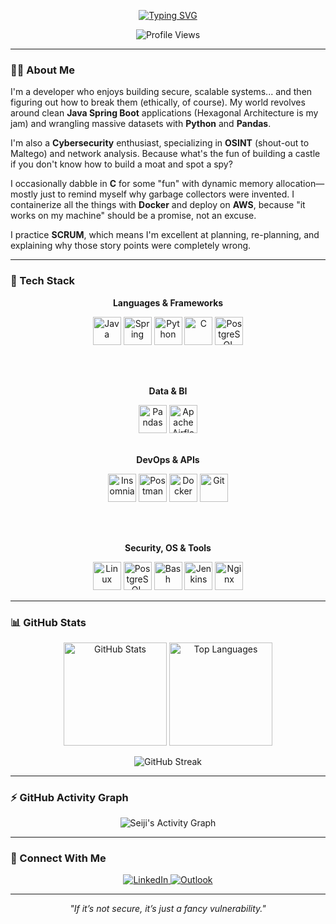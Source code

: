 <p align="center">
  <a href="https://git.io/typing-svg">
    <img src="https://readme-typing-svg.herokuapp.com?font=JetBrains+Mono&size=30&pause=1000&color=00D1B2&center=true&vCenter=true&width=700&lines=Hi%2C+I'm+Seiji+%F0%9F%91%8B;Building+secure+systems...;...and+then+figuring+out+how+to+break+them+(ethically)." alt="Typing SVG">
  </a>
</p>

<p align="center">
  <img src="https://komarev.com/ghpvc/?username=SeijiHoshino1&label=Profile%20Views&color=blueviolet&style=flat-square" alt="Profile Views" />
</p>

---

### 👨‍💻 About Me

 I'm a developer who enjoys building secure, scalable systems... and then figuring out how to break them (ethically, of course). My world revolves around clean <strong>Java Spring Boot</strong> applications (Hexagonal Architecture is my jam) and wrangling massive datasets with <strong>Python</strong> and <strong>Pandas</strong>.
 
I'm also a <strong>Cybersecurity</strong> enthusiast, specializing in <strong>OSINT</strong> (shout-out to Maltego) and network analysis. Because what's the fun of building a castle if you don't know how to build a moat and spot a spy?

I occasionally dabble in <strong>C</strong> for some "fun" with dynamic memory allocation—mostly just to remind myself why garbage collectors were invented. I containerize all the things with <strong>Docker</strong> and deploy on <strong>AWS</strong>, because "it works on my machine" should be a promise, not an excuse.

I practice <strong>SCRUM</strong>, which means I'm excellent at planning, re-planning, and explaining why those story points were completely wrong.

---

### 🧠 Tech Stack

<div align="center">

**Languages & Frameworks**

<p align="center">
  <img src="https://cdn.jsdelivr.net/gh/devicons/devicon/icons/java/java-original.svg" width="45" height="45" alt="Java" />
  <img src="https://cdn.jsdelivr.net/gh/devicons/devicon/icons/spring/spring-original.svg" width="45" height="45" alt="Spring" />
  <img src="https://cdn.jsdelivr.net/gh/devicons/devicon/icons/python/python-original.svg" width="45" height="45" alt="Python" />
  <img src="https://cdn.jsdelivr.net/gh/devicons/devicon/icons/c/c-original.svg" width="45" height="45" alt="C" />
  <img src="https://cdn.jsdelivr.net/gh/devicons/devicon/icons/postgresql/postgresql-original.svg" width="45" height="45" alt="PostgreSQL" />
</p>

<br><br>

**Data & BI**

<img src="https://cdn.jsdelivr.net/gh/devicons/devicon/icons/pandas/pandas-original.svg" width="45" height="45" alt="Pandas" />
<img src="https://cdn.jsdelivr.net/gh/devicons/devicon@latest/icons/apacheairflow/apacheairflow-original.svg" width="45" height="45" alt="Apache Airflow" />
<br><br>

**DevOps & APIs**
<p align="center">
  <img src="https://cdn.jsdelivr.net/gh/devicons/devicon/icons/insomnia/insomnia-original.svg" width="45" height="45" alt="Insomnia" />
  <img src="https://cdn.jsdelivr.net/gh/devicons/devicon/icons/postman/postman-original.svg" width="45" height="45" alt="Postman" />
  <img src="https://cdn.jsdelivr.net/gh/devicons/devicon/icons/docker/docker-original.svg" width="45" height="45" alt="Docker" />
  <img src="https://cdn.jsdelivr.net/gh/devicons/devicon/icons/git/git-original.svg" width="45" height="45" alt="Git" />
</p>

<br><br>

**Security, OS & Tools**

<p align="center">
  <img src="https://cdn.jsdelivr.net/gh/devicons/devicon/icons/linux/linux-original.svg" width="45" height="45" alt="Linux" />
  <img src="https://cdn.jsdelivr.net/gh/devicons/devicon/icons/postgresql/postgresql-original.svg" width="45" height="45" alt="PostgreSQL" />
  <img src="https://cdn.jsdelivr.net/gh/devicons/devicon/icons/bash/bash-original.svg" width="45" height="45" alt="Bash" />
  <img src="https://cdn.jsdelivr.net/gh/devicons/devicon/icons/jenkins/jenkins-original.svg" width="45" height="45" alt="Jenkins" />
  <img src="https://cdn.jsdelivr.net/gh/devicons/devicon/icons/nginx/nginx-original.svg" width="45" height="45" alt="Nginx" />
</p>

</div>

---

### 📊 GitHub Stats

<p align="center">
  <img 
    src="https://github-readme-stats.vercel.app/api?username=SeijiHoshino1&show_icons=true&theme=dracula&include_all_commits=true&count_private=true" 
    alt="GitHub Stats"
    height="165"
  />
  <img 
    src="https://github-readme-stats.vercel.app/api/top-langs/?username=SeijiHoshino1&layout=compact&theme=dracula"
    alt="Top Languages"
    height="165"
  />
</p>

<p align="center">
  <img 
    src="https://github-readme-streak-stats.herokuapp.com/?user=SeijiHoshino1&theme=dark&hide_border=false&background=000000&stroke=00D1B2&ring=00D1B2&fire=00D1B2&currStreakLabel=00D1B2&sideNums=FFFFFF" 
    alt="GitHub Streak"
  />
</p>

---

### ⚡ GitHub Activity Graph

<p align="center">
  <img 
    src="https://github-readme-activity-graph.vercel.app/graph?username=SeijiHoshino1&theme=dracula&hide_border=false&area=true&custom_title=Seiji's%20Contribution%20Graph" 
    alt="Seiji's Activity Graph"
  />
</p>

---

### 🤝 Connect With Me

<p align="center">
  <a href="https://www.linkedin.com/in/seiji-andre-h-150b172a2/" target="_blank">
    <img src="https://img.shields.io/badge/LinkedIn-0A66C2?style=for-the-badge&logo=linkedin&logoColor=white" alt="LinkedIn">
  </a>
  <a href="mailto:seijihoshino@outlook.com" target="_blank">
    <img src="https://img.shields.io/badge/Outlook-0078D4?style=for-the-badge&logo=microsoftoutlook&logoColor=white" alt="Outlook">
  </a>
</p>

---

<p align="center">
  <em>"If it’s not secure, it’s just a fancy vulnerability."</em>
</p>
